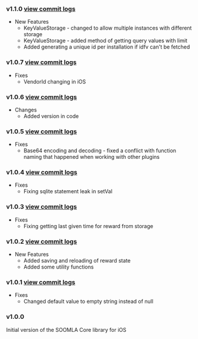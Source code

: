 ### v1.1.0 [view commit logs](https://github.com/soomla/soomla-ios-core/compare/v1.0.7...v1.1.0)

* New Features
  * KeyValueStorage - changed to allow multiple instances with different storage
  * KeyValueStorage - added method of getting query values with limit
  * Added generating a unique id per installation if idfv can't be fetched

### v1.0.7 [view commit logs](https://github.com/soomla/ios-store/compare/v1.0.6...v1.0.7)

* Fixes
  * VendorId changing in iOS

### v1.0.6 [view commit logs](https://github.com/soomla/ios-store/compare/v1.0.5...v1.0.6)

* Changes
	* Added version in code

### v1.0.5 [view commit logs](https://github.com/soomla/ios-store/compare/v1.0.4...v1.0.5)

* Fixes
  * Base64 encoding and decoding - fixed a conflict with function naming that happened when working with other plugins

### v1.0.4 [view commit logs](https://github.com/soomla/ios-store/compare/v1.0.3...v1.0.4)

* Fixes
  * Fixing sqlite statement leak in setVal

### v1.0.3 [view commit logs](https://github.com/soomla/ios-store/compare/v1.0.2...v1.0.3)

* Fixes
  * Fixing getting last given time for reward from storage

### v1.0.2 [view commit logs](https://github.com/soomla/ios-store/compare/v1.0.1...v1.0.2)

* New Features
  * Added saving and reloading of reward state
  * Added some utility functions


### v1.0.1 [view commit logs](https://github.com/soomla/ios-store/compare/v1.0.0...v1.0.1)

* Fixes
  * Changed default value to empty string instead of null

### v1.0.0

Initial version of the SOOMLA Core library for iOS
